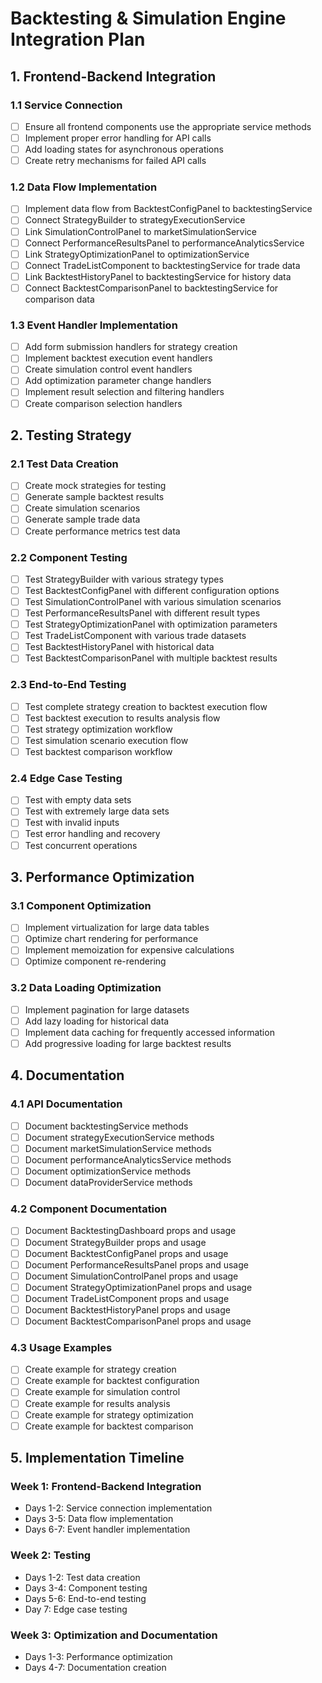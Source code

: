 # Backtesting & Simulation Engine Integration Plan

## 1. Frontend-Backend Integration

### 1.1 Service Connection
- [ ] Ensure all frontend components use the appropriate service methods
- [ ] Implement proper error handling for API calls
- [ ] Add loading states for asynchronous operations
- [ ] Create retry mechanisms for failed API calls

### 1.2 Data Flow Implementation
- [ ] Implement data flow from BacktestConfigPanel to backtestingService
- [ ] Connect StrategyBuilder to strategyExecutionService
- [ ] Link SimulationControlPanel to marketSimulationService
- [ ] Connect PerformanceResultsPanel to performanceAnalyticsService
- [ ] Link StrategyOptimizationPanel to optimizationService
- [ ] Connect TradeListComponent to backtestingService for trade data
- [ ] Link BacktestHistoryPanel to backtestingService for history data
- [ ] Connect BacktestComparisonPanel to backtestingService for comparison data

### 1.3 Event Handler Implementation
- [ ] Add form submission handlers for strategy creation
- [ ] Implement backtest execution event handlers
- [ ] Create simulation control event handlers
- [ ] Add optimization parameter change handlers
- [ ] Implement result selection and filtering handlers
- [ ] Create comparison selection handlers

## 2. Testing Strategy

### 2.1 Test Data Creation
- [ ] Create mock strategies for testing
- [ ] Generate sample backtest results
- [ ] Create simulation scenarios
- [ ] Generate sample trade data
- [ ] Create performance metrics test data

### 2.2 Component Testing
- [ ] Test StrategyBuilder with various strategy types
- [ ] Test BacktestConfigPanel with different configuration options
- [ ] Test SimulationControlPanel with various simulation scenarios
- [ ] Test PerformanceResultsPanel with different result types
- [ ] Test StrategyOptimizationPanel with optimization parameters
- [ ] Test TradeListComponent with various trade datasets
- [ ] Test BacktestHistoryPanel with historical data
- [ ] Test BacktestComparisonPanel with multiple backtest results

### 2.3 End-to-End Testing
- [ ] Test complete strategy creation to backtest execution flow
- [ ] Test backtest execution to results analysis flow
- [ ] Test strategy optimization workflow
- [ ] Test simulation scenario execution flow
- [ ] Test backtest comparison workflow

### 2.4 Edge Case Testing
- [ ] Test with empty data sets
- [ ] Test with extremely large data sets
- [ ] Test with invalid inputs
- [ ] Test error handling and recovery
- [ ] Test concurrent operations

## 3. Performance Optimization

### 3.1 Component Optimization
- [ ] Implement virtualization for large data tables
- [ ] Optimize chart rendering for performance
- [ ] Implement memoization for expensive calculations
- [ ] Optimize component re-rendering

### 3.2 Data Loading Optimization
- [ ] Implement pagination for large datasets
- [ ] Add lazy loading for historical data
- [ ] Implement data caching for frequently accessed information
- [ ] Add progressive loading for large backtest results

## 4. Documentation

### 4.1 API Documentation
- [ ] Document backtestingService methods
- [ ] Document strategyExecutionService methods
- [ ] Document marketSimulationService methods
- [ ] Document performanceAnalyticsService methods
- [ ] Document optimizationService methods
- [ ] Document dataProviderService methods

### 4.2 Component Documentation
- [ ] Document BacktestingDashboard props and usage
- [ ] Document StrategyBuilder props and usage
- [ ] Document BacktestConfigPanel props and usage
- [ ] Document PerformanceResultsPanel props and usage
- [ ] Document SimulationControlPanel props and usage
- [ ] Document StrategyOptimizationPanel props and usage
- [ ] Document TradeListComponent props and usage
- [ ] Document BacktestHistoryPanel props and usage
- [ ] Document BacktestComparisonPanel props and usage

### 4.3 Usage Examples
- [ ] Create example for strategy creation
- [ ] Create example for backtest configuration
- [ ] Create example for simulation control
- [ ] Create example for results analysis
- [ ] Create example for strategy optimization
- [ ] Create example for backtest comparison

## 5. Implementation Timeline

### Week 1: Frontend-Backend Integration
- Days 1-2: Service connection implementation
- Days 3-5: Data flow implementation
- Days 6-7: Event handler implementation

### Week 2: Testing
- Days 1-2: Test data creation
- Days 3-4: Component testing
- Days 5-6: End-to-end testing
- Day 7: Edge case testing

### Week 3: Optimization and Documentation
- Days 1-3: Performance optimization
- Days 4-7: Documentation creation